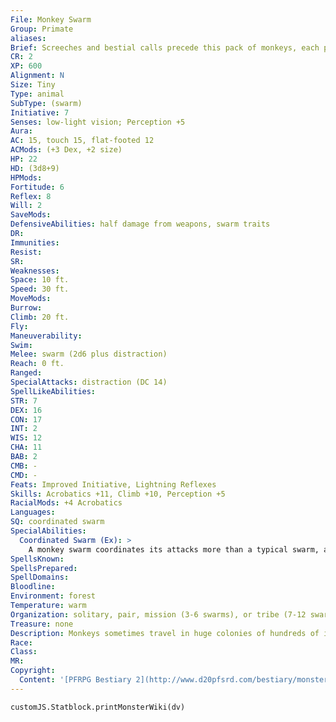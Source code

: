 ```yaml
---
File: Monkey Swarm
Group: Primate
aliases: 
Brief: Screeches and bestial calls precede this pack of monkeys, each primate propelling itself forward on calloused knuckles.
CR: 2
XP: 600
Alignment: N
Size: Tiny
Type: animal
SubType: (swarm)
Initiative: 7
Senses: low-light vision; Perception +5
Aura: 
AC: 15, touch 15, flat-footed 12
ACMods: (+3 Dex, +2 size)
HP: 22
HD: (3d8+9)
HPMods: 
Fortitude: 6
Reflex: 8
Will: 2
SaveMods: 
DefensiveAbilities: half damage from weapons, swarm traits
DR: 
Immunities: 
Resist: 
SR: 
Weaknesses: 
Space: 10 ft.
Speed: 30 ft.
MoveMods: 
Burrow: 
Climb: 20 ft.
Fly: 
Maneuverability: 
Swim: 
Melee: swarm (2d6 plus distraction)
Reach: 0 ft.
Ranged: 
SpecialAttacks: distraction (DC 14)
SpellLikeAbilities: 
STR: 7
DEX: 16
CON: 17
INT: 2
WIS: 12
CHA: 11
BAB: 2
CMB: -
CMD: -
Feats: Improved Initiative, Lightning Reflexes
Skills: Acrobatics +11, Climb +10, Perception +5
RacialMods: +4 Acrobatics
Languages: 
SQ: coordinated swarm
SpecialAbilities:
  Coordinated Swarm (Ex): >
    A monkey swarm coordinates its attacks more than a typical swarm, and deals swarm damage one step higher than a swarm of its HD would normally cause.
SpellsKnown: 
SpellsPrepared: 
SpellDomains: 
Bloodline: 
Environment: forest
Temperature: warm
Organization: solitary, pair, mission (3-6 swarms), or tribe (7-12 swarms plus 1-4 gorillas)
Treasure: none
Description: Monkeys sometimes travel in huge colonies of hundreds of individuals. In such quantities, these primates can become quite dangerous, capable of overwhelming many foes by their sheer numbers.  Unlike most swarms, monkey swarms work well together. A swarm of monkeys does not possess a true hive mind, but it is capable of working in tandem with other swarms to make basic tactical decisions in combat.
Race: 
Class: 
MR: 
Copyright:
  Content: '[PFRPG Bestiary 2](http://www.d20pfsrd.com/bestiary/monster-listings/animals/primates/primate-monkey-swarm)'
---
```

```dataviewjs
customJS.Statblock.printMonsterWiki(dv)
```
